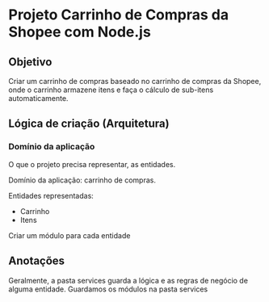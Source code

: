 # Projeto Carrinho de Compras da Shopee com Node.js

## Objetivo

Criar um carrinho de compras baseado no carrinho de compras da Shopee, onde o carrinho armazene itens e faça o cálculo de sub-itens automaticamente.

## Lógica de criação (Arquitetura)

### Domínio da aplicação

O que o projeto precisa representar, as entidades.

Domínio da aplicação: carrinho de compras.

Entidades representadas:

* Carrinho
* Itens

Criar um módulo para cada entidade

## Anotações

Geralmente, a pasta services guarda a lógica e as regras de negócio de alguma entidade. Guardamos os módulos na pasta services